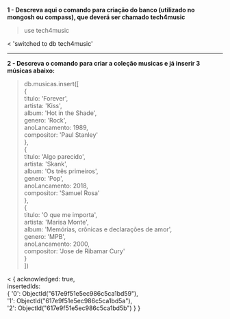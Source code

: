 **1 - Descreva aqui o comando para criação do banco (utilizado no mongosh ou compass), que deverá ser chamado tech4music**

> use tech4music <br />

< 'switched to db tech4music'

----------------------------------------------------------------

**2 - Descreva o comando para criar a coleção musicas e já inserir 3 músicas abaixo:**

> db.musicas.insert([ <br />
  { <br />
  titulo: 'Forever', <br />
  artista: 'Kiss', <br />
  album: 'Hot in the Shade', <br />
  genero: 'Rock', <br />
  anoLancamento: 1989, <br />
  compositor: 'Paul Stanley' <br />
  }, <br />
  { <br />
  titulo: 'Algo parecido', <br />
  artista: 'Skank', <br />
  album: 'Os três primeiros', <br />
  genero: 'Pop', <br />
  anoLancamento: 2018, <br />
  compositor: 'Samuel Rosa' <br />
  }, <br />
  { <br />
  titulo: 'O que me importa', <br />
  artista: 'Marisa Monte', <br />
  album: 'Memórias, crônicas e declarações de amor', <br />
  genero: 'MPB', <br />
  anoLancamento: 2000, <br />
  compositor: 'Jose de Ribamar Cury' <br />
  } <br />
]) <br />

< { acknowledged: true, <br />
  insertedIds: <br />
   { '0': ObjectId("617e9f51e5ec986c5ca1bd59"), <br />
     '1': ObjectId("617e9f51e5ec986c5ca1bd5a"), <br />
     '2': ObjectId("617e9f51e5ec986c5ca1bd5b") } }